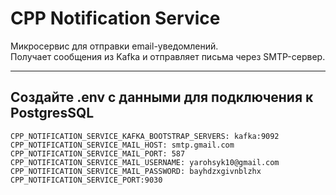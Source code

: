 # CPP Notification Service

Микросервис для отправки email-уведомлений.  
Получает сообщения из Kafka и отправляет письма через SMTP-сервер.

---


## Создайте .env с данными для подключения к PostgresSQL

```
CPP_NOTIFICATION_SERVICE_KAFKA_BOOTSTRAP_SERVERS: kafka:9092
CPP_NOTIFICATION_SERVICE_MAIL_HOST: smtp.gmail.com
CPP_NOTIFICATION_SERVICE_MAIL_PORT: 587
CPP_NOTIFICATION_SERVICE_MAIL_USERNAME: yarohsyk10@gmail.com
CPP_NOTIFICATION_SERVICE_MAIL_PASSWORD: bayhdzxgivnblzhx
CPP_NOTIFICATION_SERVICE_PORT:9030
```
